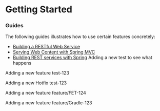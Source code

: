 # Getting Started

### Guides
The following guides illustrates how to use certain features concretely:

* [Building a RESTful Web Service](https://spring.io/guides/gs/rest-service/)
* [Serving Web Content with Spring MVC](https://spring.io/guides/gs/serving-web-content/)
* [Building REST services with Spring](https://spring.io/guides/tutorials/bookmarks/)
Adding a new test to see what happens


Adding a new feature test-123

Adding a new Hotfix test-123

Adding a new feature feature/FET-124

Adding a new feature feature/Gradle-123